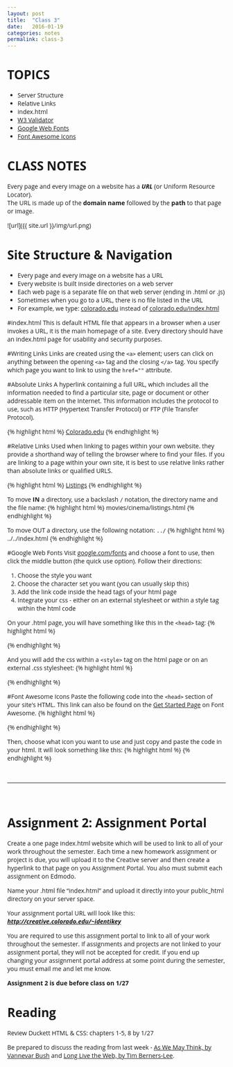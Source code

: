 ```yaml
---
layout: post
title:  "Class 3"
date:   2016-01-19
categories: notes
permalink: class-3
---
```



# TOPICS

 + Server Structure
 + Relative Links
 + index.html
 + [W3 Validator](http://validator.w3.org/)
 + [Google Web Fonts](https://www.google.com/fonts/)
 + [Font Awesome Icons](http://fortawesome.github.io/Font-Awesome/)


# CLASS NOTES
<!-- [HTML5 Notes](http://creative.colorado.edu/~schaal/web/pdf/web-html5.pdf) -->

Every page and every image on a website has a ***URL*** (or Uniform Resource Locator). <br>The URL is made up of the **domain name** followed by the **path** to that page or image.

![url]({{ site.url }}/img/url.png)

# Site Structure & Navigation
+ Every page and every image on a website has a URL
+ Every website is built inside directories on a web server
+ Each web page is a separate file on that web server (ending in .html or .js)
+ Sometimes when you go to a URL, there is no file listed in the URL 
+ For example, we type: [colorado.edu](http://www.colorado.edu) instead of [colorado.edu/index.html](colorado.edu/index.html)

#index.html
This is default HTML file that appears in a browser when a user invokes a URL, it is the main homepage of a site. Every directory should have an index.html page for usability and security purposes.

#Writing Links
Links are created using the `<a>` element; users can click on anything between the opening `<a>` tag and the closing `</a>` tag. You specify which page you want to link to using the `href=""` attribute.

#Absolute Links
A hyperlink containing a full URL, which includes all the information needed to find a particular site, page or document or other addressable item on the Internet. This information includes the protocol to use, such as HTTP (Hypertext Transfer Protocol) or FTP (File Transfer Protocol).

{% highlight html %}
<a href="http://www.colorado.edu/">Colorado.edu</a>
{% endhighlight %}

#Relative Links
Used when linking to pages within your own website. they provide a shorthand way of telling the browser where to find your files. If you are linking to a page within your own site, it is best to use relative links rather than absolute links or qualified URLS.

{% highlight html %}
<a href="music/listings.html">Listings</a>
{% endhighlight %}

To move **IN** a directory, use a backslash `/` notation, the directory name and the file name:
{% highlight html %}
movies/cinema/listings.html
{% endhighlight %}

To move OUT a directory, use the following notation:  `../`
{% highlight html %}
../../index.html
{% endhighlight %}

#Google Web Fonts
Visit [google.com/fonts](https://www.google.com/fonts) and choose a font to use, then click the middle button (the quick use option). Follow their directions:

1. Choose the style you want
2. Choose the character set you want (you can usually skip this)
3. Add the link code inside the head tags of your html page
4. Integrate your css - either on an external stylesheet or within a style tag within the html code

On your .html page, you will have something like this in the `<head>` tag:
{% highlight html %}
<link href='https://fonts.googleapis.com/css?family=Open+Sans' rel='stylesheet' type='text/css'>
{% endhighlight %}

And you will add the css within a `<style>` tag on the html page or on an external .css stylesheet:
{% highlight html %}
<style>
	body {
		font-family: 'Open Sans', sans-serif;
	}
</style>
{% endhighlight %}

#Font Awesome Icons
Paste the following code into the `<head>` section of your site's HTML. This link can also be found on the [Get Started Page](http://fortawesome.github.io/Font-Awesome/get-started/) on Font Awesome.
{% highlight html %}
<link rel="stylesheet" href="https://maxcdn.bootstrapcdn.com/font-awesome/4.5.0/css/font-awesome.min.css">
{% endhighlight %}

Then, choose what icon you want to use and just copy and paste the code in your html. It will look something like this:
{% highlight html %}
<i class="fa fa-fort-awesome"></i>
{% endhighlight %}


<br>

---

<br>

# Assignment 2: Assignment Portal

Create a one page index.html website which will be used to link to all of your work throughout the semester. Each time a new homework assignment or project is due, you will upload it to the Creative server and then create a hyperlink to that page on you Assignment Portal. You also must submit each assignment on Edmodo.

Name your .html file “index.html” and upload it directly into your public_html directory on your server space.

Your assignment portal URL will look like this: ***http://creative.colorado.edu/~identikey***

You are required to use this assignment portal to link to all of your work throughout the semester. If assignments and projects are not linked to your assignment portal, they will not be accepted for credit. If you end up changing your assignment portal address at some point during the semester, you must email me and let me know.

**Assignment 2 is due before class on 1/27**

# Reading
Review Duckett HTML & CSS: chapters 1-5, 8 by 1/27

Be prepared to discuss the reading from last week - [As We May Think, by Vannevar Bush](http://www.theatlantic.com/magazine/archive/1945/07/as-we-may-think/303881/) and [Long Live the Web, by Tim Berners-Lee](http://ariellehein.com/readings/Berners-Lee-Long-Live-The-Web.pdf).

<!-- # Recommended Videos -->


<!-- # Project 1: Hypertext Narrative
Hypertext fiction is a genre of electronic literature, characterized by the use of hypertext links which provide a new context for non-linearity in literature and reader interaction

Choose a popular children’s story, and without altering the text, redesign it as a non-linear narrative. Divide the story in multiple parts and place each part into a html page. Each page should have at 2-3 links to other segments. Infinite or Ending?

Parameters

html5 structure<br>
save the starting page as "hypertext-01.html"<br>
figure "title card" using placehold.it<br>
google fonts<br>
font awesome icons<br>
validate each page at validator.w3.org<br>
upload the pages to the web directory of the creative server

**Assignment 2 is due before class on 1/27** -->



